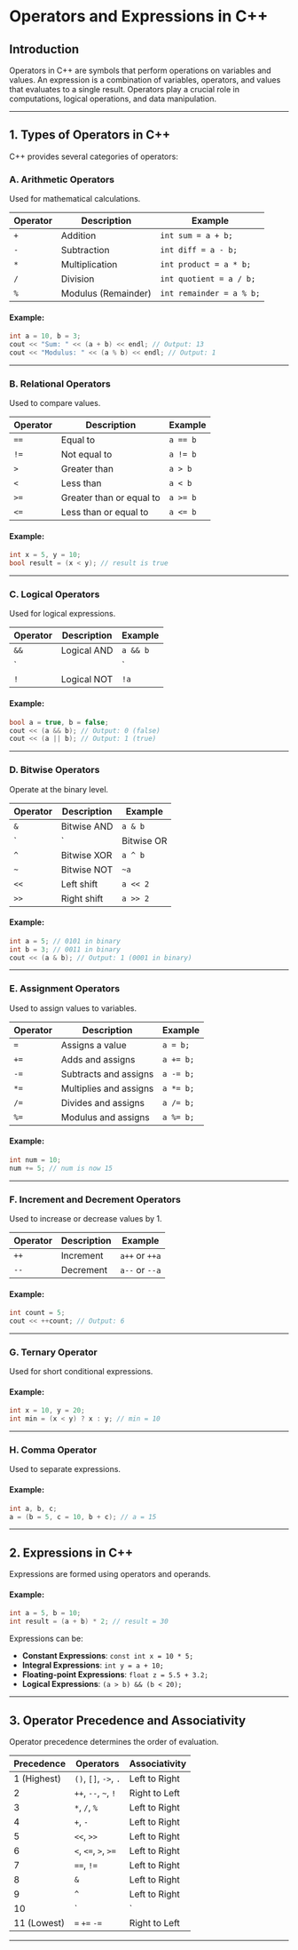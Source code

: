 # Operators and Expressions in C++

## Introduction
Operators in C++ are symbols that perform operations on variables and values. An expression is a combination of variables, operators, and values that evaluates to a single result. Operators play a crucial role in computations, logical operations, and data manipulation.

---

## **1. Types of Operators in C++**
C++ provides several categories of operators:

### **A. Arithmetic Operators**
Used for mathematical calculations.

| Operator | Description | Example |
|----------|-------------|---------|
| `+` | Addition | `int sum = a + b;` |
| `-` | Subtraction | `int diff = a - b;` |
| `*` | Multiplication | `int product = a * b;` |
| `/` | Division | `int quotient = a / b;` |
| `%` | Modulus (Remainder) | `int remainder = a % b;` |

#### **Example:**
```cpp
int a = 10, b = 3;
cout << "Sum: " << (a + b) << endl; // Output: 13
cout << "Modulus: " << (a % b) << endl; // Output: 1
```

---

### **B. Relational Operators**
Used to compare values.

| Operator | Description | Example |
|----------|-------------|---------|
| `==` | Equal to | `a == b` |
| `!=` | Not equal to | `a != b` |
| `>` | Greater than | `a > b` |
| `<` | Less than | `a < b` |
| `>=` | Greater than or equal to | `a >= b` |
| `<=` | Less than or equal to | `a <= b` |

#### **Example:**
```cpp
int x = 5, y = 10;
bool result = (x < y); // result is true
```

---

### **C. Logical Operators**
Used for logical expressions.

| Operator | Description | Example |
|----------|-------------|---------|
| `&&` | Logical AND | `a && b` |
| `||` | Logical OR | `a || b` |
| `!` | Logical NOT | `!a` |

#### **Example:**
```cpp
bool a = true, b = false;
cout << (a && b); // Output: 0 (false)
cout << (a || b); // Output: 1 (true)
```

---

### **D. Bitwise Operators**
Operate at the binary level.

| Operator | Description | Example |
|----------|-------------|---------|
| `&` | Bitwise AND | `a & b` |
| `|` | Bitwise OR | `a | b` |
| `^` | Bitwise XOR | `a ^ b` |
| `~` | Bitwise NOT | `~a` |
| `<<` | Left shift | `a << 2` |
| `>>` | Right shift | `a >> 2` |

#### **Example:**
```cpp
int a = 5; // 0101 in binary
int b = 3; // 0011 in binary
cout << (a & b); // Output: 1 (0001 in binary)
```

---

### **E. Assignment Operators**
Used to assign values to variables.

| Operator | Description | Example |
|----------|-------------|---------|
| `=` | Assigns a value | `a = b;` |
| `+=` | Adds and assigns | `a += b;` |
| `-=` | Subtracts and assigns | `a -= b;` |
| `*=` | Multiplies and assigns | `a *= b;` |
| `/=` | Divides and assigns | `a /= b;` |
| `%=` | Modulus and assigns | `a %= b;` |

#### **Example:**
```cpp
int num = 10;
num += 5; // num is now 15
```

---

### **F. Increment and Decrement Operators**
Used to increase or decrease values by 1.

| Operator | Description | Example |
|----------|-------------|---------|
| `++` | Increment | `a++` or `++a` |
| `--` | Decrement | `a--` or `--a` |

#### **Example:**
```cpp
int count = 5;
cout << ++count; // Output: 6
```

---

### **G. Ternary Operator**
Used for short conditional expressions.

#### **Example:**
```cpp
int x = 10, y = 20;
int min = (x < y) ? x : y; // min = 10
```

---

### **H. Comma Operator**
Used to separate expressions.

#### **Example:**
```cpp
int a, b, c;
a = (b = 5, c = 10, b + c); // a = 15
```

---

## **2. Expressions in C++**
Expressions are formed using operators and operands.

#### **Example:**
```cpp
int a = 5, b = 10;
int result = (a + b) * 2; // result = 30
```

Expressions can be:
- **Constant Expressions**: `const int x = 10 * 5;`
- **Integral Expressions**: `int y = a + 10;`
- **Floating-point Expressions**: `float z = 5.5 + 3.2;`
- **Logical Expressions**: `(a > b) && (b < 20);`

---

## **3. Operator Precedence and Associativity**
Operator precedence determines the order of evaluation.

| Precedence | Operators | Associativity |
|------------|------------|--------------|
| 1 (Highest) | `()`, `[]`, `->`, `.` | Left to Right |
| 2 | `++`, `--`, `~`, `!` | Right to Left |
| 3 | `*`, `/`, `%` | Left to Right |
| 4 | `+`, `-` | Left to Right |
| 5 | `<<`, `>>` | Left to Right |
| 6 | `<`, `<=`, `>`, `>=` | Left to Right |
| 7 | `==`, `!=` | Left to Right |
| 8 | `&` | Left to Right |
| 9 | `^` | Left to Right |
| 10 | `|` | Left to Right |
| 11 (Lowest) | `=` `+=` `-=` | Right to Left |

---


